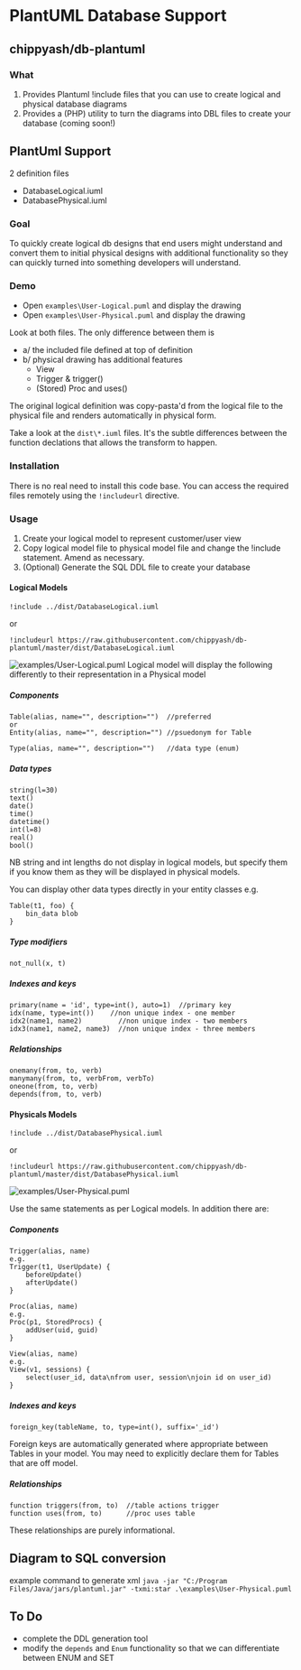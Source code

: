 # PlantUML Database Support
## chippyash/db-plantuml

### What

1. Provides Plantuml !include files that you can use to create
logical and physical database diagrams
2. Provides a (PHP) utility to turn the diagrams into DBL files to create
your database (coming soon!)

## PlantUml Support

2 definition files
 - DatabaseLogical.iuml
 - DatabasePhysical.iuml

### Goal
To quickly create logical db designs that end users might understand
and convert them to initial physical designs with additional functionality
so they can quickly turned into something developers will understand.

### Demo

 - Open `examples\User-Logical.puml` and display the drawing
 - Open `examples\User-Physical.puml` and display the drawing

Look at both files. The only difference between them is
 - a/ the included file defined at top of definition
 - b/ physical drawing has additional features
    - View
    - Trigger & trigger()
    - (Stored) Proc and uses()

The original logical definition was copy-pasta'd from the logical file
to the physical file and renders automatically in physical form.

Take a look at the `dist\*.iuml` files. It's the subtle differences between the
function declations that allows the transform to happen.

### Installation
There is no real need to install this code base. You can access the
required files remotely using the `!includeurl` directive.

### Usage
1. Create your logical model to represent customer/user view
2. Copy logical model file to physical model file and change the !include
statement. Amend as necessary.
3. (Optional) Generate the SQL DDL file to create your database

#### Logical Models
`!include ../dist/DatabaseLogical.iuml`

or

`!includeurl https://raw.githubusercontent.com/chippyash/db-plantuml/master/dist/DatabaseLogical.iuml`

![examples/User-Logical.puml](examples/User_Logical.png)
Logical model will display the following differently to their representation
in a Physical model
##### Components
```
Table(alias, name="", description="")  //preferred
or 
Entity(alias, name="", description="") //psuedonym for Table

Type(alias, name="", description="")   //data type (enum)
```
##### Data types
```
string(l=30)
text()
date()
time()
datetime()
int(l=8)
real()
bool()
```
NB string and int lengths do not display in logical models, but specify
them if you know them as they will be displayed in physical models.

You can display other data types directly in your entity classes e.g.
```
Table(t1, foo) {
    bin_data blob
}
```
##### Type modifiers
```
not_null(x, t)
```
##### Indexes and keys
```
primary(name = 'id', type=int(), auto=1)  //primary key
idx(name, type=int())    //non unique index - one member
idx2(name1, name2)         //non unique index - two members
idx3(name1, name2, name3)  //non unique index - three members
```
##### Relationships
```
onemany(from, to, verb)
manymany(from, to, verbFrom, verbTo)
oneone(from, to, verb)
depends(from, to, verb)
```
#### Physicals Models
`!include ../dist/DatabasePhysical.iuml`

or

`!includeurl https://raw.githubusercontent.com/chippyash/db-plantuml/master/dist/DatabasePhysical.iuml`

![examples/User-Physical.puml](examples/User_Physical.png)

Use the same statements as per Logical models. In addition there are:
##### Components
```
Trigger(alias, name)
e.g.
Trigger(t1, UserUpdate) {
    beforeUpdate()
    afterUpdate()
}

Proc(alias, name)
e.g.
Proc(p1, StoredProcs) {
    addUser(uid, guid)
}

View(alias, name)
e.g.
View(v1, sessions) {
    select(user_id, data\nfrom user, session\njoin id on user_id)
}
```
##### Indexes and keys
```
foreign_key(tableName, to, type=int(), suffix='_id')
```
Foreign keys are automatically generated where appropriate between Tables
in your model. You may need to explicitly declare them for Tables that are off model.

##### Relationships
```
function triggers(from, to)  //table actions trigger
function uses(from, to)      //proc uses table
```
These relationships are purely informational.

## Diagram to SQL conversion
example command to generate xml
`java -jar "C:/Program Files/Java/jars/plantuml.jar" -txmi:star .\examples\User-Physical.puml`
## To Do
 - complete the DDL generation tool
 - modify the `depends` and `Enum` functionality so that we can differentiate
 between ENUM and SET